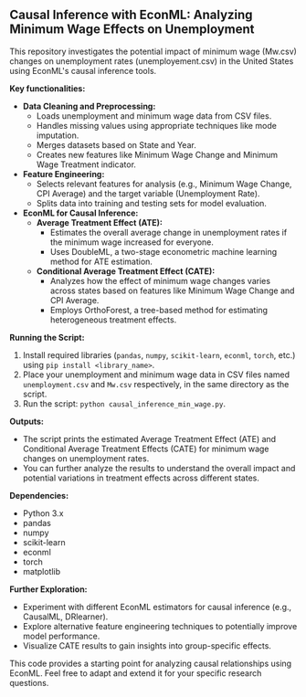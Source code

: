 ## Causal Inference with EconML: Analyzing Minimum Wage Effects on Unemployment

This repository investigates the potential impact of minimum wage (Mw.csv) changes on unemployment rates (unemployement.csv) in the United States using EconML's causal inference tools. 

**Key functionalities:**

* **Data Cleaning and Preprocessing:**
    * Loads unemployment and minimum wage data from CSV files.
    * Handles missing values using appropriate techniques like mode imputation.
    * Merges datasets based on State and Year.
    * Creates new features like Minimum Wage Change and Minimum Wage Treatment indicator.
* **Feature Engineering:**
    * Selects relevant features for analysis (e.g., Minimum Wage Change, CPI Average) and the target variable (Unemployment Rate).
    * Splits data into training and testing sets for model evaluation.
* **EconML for Causal Inference:**
    * **Average Treatment Effect (ATE):**
        * Estimates the overall average change in unemployment rates if the minimum wage increased for everyone.
        * Uses DoubleML, a two-stage econometric machine learning method for ATE estimation.
    * **Conditional Average Treatment Effect (CATE):**
        * Analyzes how the effect of minimum wage changes varies across states based on features like Minimum Wage Change and CPI Average.
        * Employs OrthoForest, a tree-based method for estimating heterogeneous treatment effects.

**Running the Script:**

1. Install required libraries (`pandas`, `numpy`, `scikit-learn`, `econml`, `torch`, etc.) using `pip install <library_name>`.
2. Place your unemployment and minimum wage data in CSV files named `unemployment.csv` and `Mw.csv` respectively, in the same directory as the script.
3. Run the script: `python causal_inference_min_wage.py`.

**Outputs:**

* The script prints the estimated Average Treatment Effect (ATE) and Conditional Average Treatment Effects (CATE) for minimum wage changes on unemployment rates.
* You can further analyze the results to understand the overall impact and potential variations in treatment effects across different states.

**Dependencies:**

* Python 3.x
* pandas
* numpy
* scikit-learn
* econml
* torch
* matplotlib

**Further Exploration:**

* Experiment with different EconML estimators for causal inference (e.g., CausalML, DRlearner).
* Explore alternative feature engineering techniques to potentially improve model performance.
* Visualize CATE results to gain insights into group-specific effects.

This code provides a starting point for analyzing causal relationships using EconML. Feel free to adapt and extend it for your specific research questions.
